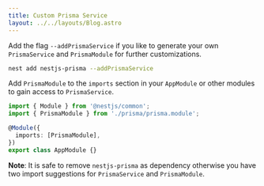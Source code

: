 ```yaml
---
title: Custom Prisma Service
layout: ../../layouts/Blog.astro
---
```


Add the flag `--addPrismaService` if you like to generate your own `PrismaService` and `PrismaModule` for further customizations.

```bash
nest add nestjs-prisma --addPrismaService
```

Add `PrismaModule` to the `imports` section in your `AppModule` or other modules to gain access to `PrismaService`.

```ts
import { Module } from '@nestjs/common';
import { PrismaModule } from './prisma/prisma.module';

@Module({
  imports: [PrismaModule],
})
export class AppModule {}
```

**Note**: It is safe to remove `nestjs-prisma` as dependency otherwise you have two import suggestions for `PrismaService` and `PrismaModule`.
